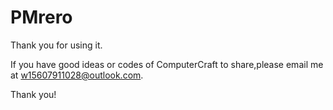# PMrero
Thank you for using it.

If you have good ideas or codes of ComputerCraft to share,please email me at w15607911028@outlook.com.

Thank you!
